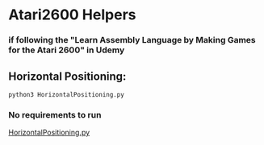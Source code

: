 # Atari2600 Helpers 
### if following the "Learn Assembly Language by Making Games for the Atari 2600" in Udemy

## Horizontal Positioning:
`python3 HorizontalPositioning.py`
### No requirements to run
[HorizontalPositioning.py](https://github.com/5skr0ll3r/Atari2600/blob/main/HorizontalPositioning.py)
